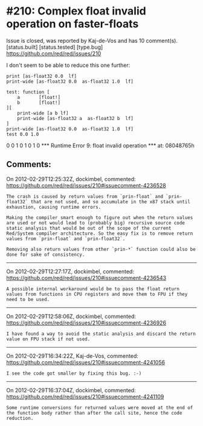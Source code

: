 
#210: Complex float invalid operation on faster-floats
================================================================================
Issue is closed, was reported by Kaj-de-Vos and has 10 comment(s).
[status.built] [status.tested] [type.bug]
<https://github.com/red/red/issues/210>

I don't seem to be able to reduce this one further:

```
print [as-float32 0.0  lf]
print-wide [as-float32 0.0  as-float32 1.0  lf]

test: function [
    a       [float!]
    b       [float!]
][
    print-wide [a b lf]
    print-wide [as-float32 a  as-float32 b  lf]
]
print-wide [as-float32 0.0  as-float32 1.0  lf]
test 0.0 1.0
```

0
0 1 
0 1 
0 1 
0 
**\* Runtime Error 9: float invalid operation
**\* at: 08048765h



Comments:
--------------------------------------------------------------------------------

On 2012-02-29T12:25:32Z, dockimbel, commented:
<https://github.com/red/red/issues/210#issuecomment-4236528>

    The crash is caused by return values from `prin-float` and `prin-float32` that are not used, and so accumulate in the x87 stack until exhaustion, causing runtime errors.
    
    Making the compiler smart enough to figure out when the return values are used or not would lead to (probably big) recursive source code static analysis that would be out of the scope of the current Red/System compiler architecture. So the easy fix is to remove return values from `prin-float` and `prin-float32`.
    
    Removing also return values from other `prin-*` function could also be done for sake of consistency.

--------------------------------------------------------------------------------

On 2012-02-29T12:27:17Z, dockimbel, commented:
<https://github.com/red/red/issues/210#issuecomment-4236543>

    A possible internal workaround would be to pass the float return values from functions in CPU registers and move them to FPU if they need to be used.

--------------------------------------------------------------------------------

On 2012-02-29T12:58:06Z, dockimbel, commented:
<https://github.com/red/red/issues/210#issuecomment-4236926>

    I have found a way to avoid the static analysis and discard the return value on FPU stack if not used.

--------------------------------------------------------------------------------

On 2012-02-29T16:34:22Z, Kaj-de-Vos, commented:
<https://github.com/red/red/issues/210#issuecomment-4241056>

    I see the code got smaller by fixing this bug. :-)

--------------------------------------------------------------------------------

On 2012-02-29T16:37:04Z, dockimbel, commented:
<https://github.com/red/red/issues/210#issuecomment-4241109>

    Some runtime conversions for returned values were moved at the end of the function body rather than after the call site, hence the code reduction.

